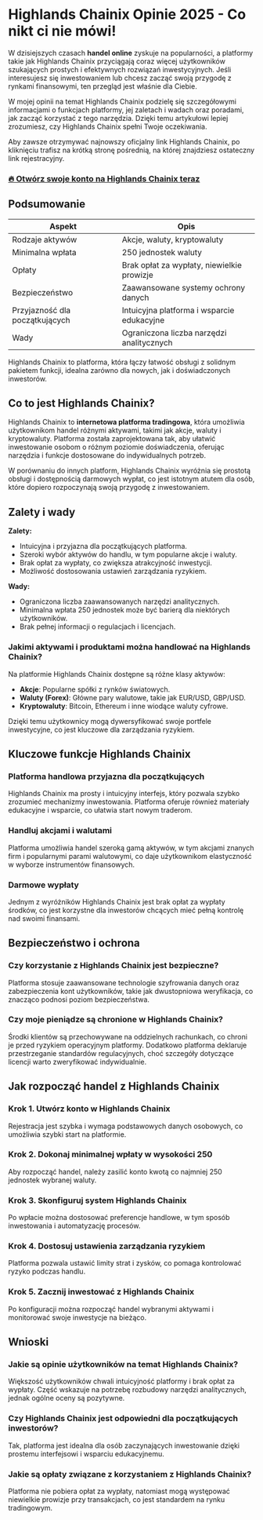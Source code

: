 # Highlands Сhainix Opinie 2025 - Co nikt ci nie mówi!
 

W dzisiejszych czasach **handel online** zyskuje na popularności, a platformy takie jak Highlands Сhainix przyciągają coraz więcej użytkowników szukających prostych i efektywnych rozwiązań inwestycyjnych. Jeśli interesujesz się inwestowaniem lub chcesz zacząć swoją przygodę z rynkami finansowymi, ten przegląd jest właśnie dla Ciebie.

W mojej opinii na temat Highlands Сhainix podzielę się szczegółowymi informacjami o funkcjach platformy, jej zaletach i wadach oraz poradami, jak zacząć korzystać z tego narzędzia. Dzięki temu artykułowi lepiej zrozumiesz, czy Highlands Сhainix spełni Twoje oczekiwania.

Aby zawsze otrzymywać najnowszy oficjalny link Highlands Сhainix, po kliknięciu trafisz na krótką stronę pośrednią, na której znajdziesz ostateczny link rejestracyjny.

### [🔥 Otwórz swoje konto na Highlands Сhainix teraz](https://github.com/LuciaWatson3147/ML-For-Beginners/blob/main/446pl.md)
## Podsumowanie

| Aspekt                     | Opis                                         |
|----------------------------|----------------------------------------------|
| Rodzaje aktywów            | Akcje, waluty, kryptowaluty                   |
| Minimalna wpłata           | 250 jednostek waluty                          |
| Opłaty                    | Brak opłat za wypłaty, niewielkie prowizje  |
| Bezpieczeństwo             | Zaawansowane systemy ochrony danych          |
| Przyjazność dla początkujących | Intuicyjna platforma i wsparcie edukacyjne  |
| Wady                      | Ograniczona liczba narzędzi analitycznych   |

Highlands Сhainix to platforma, która łączy łatwość obsługi z solidnym pakietem funkcji, idealna zarówno dla nowych, jak i doświadczonych inwestorów.

## Co to jest Highlands Сhainix?

Highlands Сhainix to **internetowa platforma tradingowa**, która umożliwia użytkownikom handel różnymi aktywami, takimi jak akcje, waluty i kryptowaluty. Platforma została zaprojektowana tak, aby ułatwić inwestowanie osobom o różnym poziomie doświadczenia, oferując narzędzia i funkcje dostosowane do indywidualnych potrzeb.

W porównaniu do innych platform, Highlands Сhainix wyróżnia się prostotą obsługi i dostępnością darmowych wypłat, co jest istotnym atutem dla osób, które dopiero rozpoczynają swoją przygodę z inwestowaniem.

## Zalety i wady

**Zalety:**

- Intuicyjna i przyjazna dla początkujących platforma.
- Szeroki wybór aktywów do handlu, w tym popularne akcje i waluty.
- Brak opłat za wypłaty, co zwiększa atrakcyjność inwestycji.
- Możliwość dostosowania ustawień zarządzania ryzykiem.

**Wady:**

- Ograniczona liczba zaawansowanych narzędzi analitycznych.
- Minimalna wpłata 250 jednostek może być barierą dla niektórych użytkowników.
- Brak pełnej informacji o regulacjach i licencjach.

### Jakimi aktywami i produktami można handlować na Highlands Сhainix?

Na platformie Highlands Сhainix dostępne są różne klasy aktywów:

- **Akcje**: Popularne spółki z rynków światowych.
- **Waluty (Forex)**: Główne pary walutowe, takie jak EUR/USD, GBP/USD.
- **Kryptowaluty**: Bitcoin, Ethereum i inne wiodące waluty cyfrowe.

Dzięki temu użytkownicy mogą dywersyfikować swoje portfele inwestycyjne, co jest kluczowe dla zarządzania ryzykiem.

## Kluczowe funkcje Highlands Сhainix

### Platforma handlowa przyjazna dla początkujących

Highlands Сhainix ma prosty i intuicyjny interfejs, który pozwala szybko zrozumieć mechanizmy inwestowania. Platforma oferuje również materiały edukacyjne i wsparcie, co ułatwia start nowym traderom.

### Handluj akcjami i walutami

Platforma umożliwia handel szeroką gamą aktywów, w tym akcjami znanych firm i popularnymi parami walutowymi, co daje użytkownikom elastyczność w wyborze instrumentów finansowych.

### Darmowe wypłaty

Jednym z wyróżników Highlands Сhainix jest brak opłat za wypłaty środków, co jest korzystne dla inwestorów chcących mieć pełną kontrolę nad swoimi finansami.

## Bezpieczeństwo i ochrona

### Czy korzystanie z Highlands Сhainix jest bezpieczne?

Platforma stosuje zaawansowane technologie szyfrowania danych oraz zabezpieczenia kont użytkowników, takie jak dwustopniowa weryfikacja, co znacząco podnosi poziom bezpieczeństwa.

### Czy moje pieniądze są chronione w Highlands Сhainix?

Środki klientów są przechowywane na oddzielnych rachunkach, co chroni je przed ryzykiem operacyjnym platformy. Dodatkowo platforma deklaruje przestrzeganie standardów regulacyjnych, choć szczegóły dotyczące licencji warto zweryfikować indywidualnie.

## Jak rozpocząć handel z Highlands Сhainix

### Krok 1. Utwórz konto w Highlands Сhainix

Rejestracja jest szybka i wymaga podstawowych danych osobowych, co umożliwia szybki start na platformie.

### Krok 2. Dokonaj minimalnej wpłaty w wysokości 250

Aby rozpocząć handel, należy zasilić konto kwotą co najmniej 250 jednostek wybranej waluty.

### Krok 3. Skonfiguruj system Highlands Сhainix

Po wpłacie można dostosować preferencje handlowe, w tym sposób inwestowania i automatyzację procesów.

### Krok 4. Dostosuj ustawienia zarządzania ryzykiem

Platforma pozwala ustawić limity strat i zysków, co pomaga kontrolować ryzyko podczas handlu.

### Krok 5. Zacznij inwestować z Highlands Сhainix

Po konfiguracji można rozpocząć handel wybranymi aktywami i monitorować swoje inwestycje na bieżąco.

## Wnioski

### Jakie są opinie użytkowników na temat Highlands Сhainix?

Większość użytkowników chwali intuicyjność platformy i brak opłat za wypłaty. Część wskazuje na potrzebę rozbudowy narzędzi analitycznych, jednak ogólne oceny są pozytywne.

### Czy Highlands Сhainix jest odpowiedni dla początkujących inwestorów?

Tak, platforma jest idealna dla osób zaczynających inwestowanie dzięki prostemu interfejsowi i wsparciu edukacyjnemu.

### Jakie są opłaty związane z korzystaniem z Highlands Сhainix?

Platforma nie pobiera opłat za wypłaty, natomiast mogą występować niewielkie prowizje przy transakcjach, co jest standardem na rynku tradingowym.